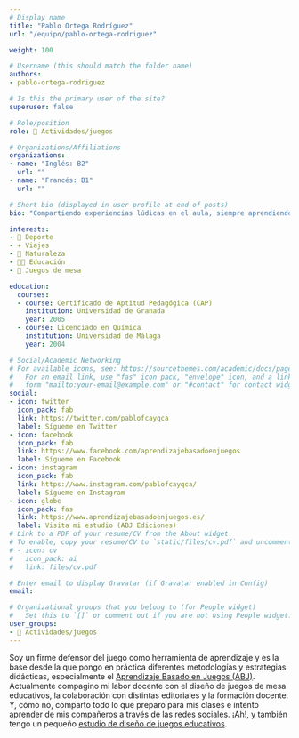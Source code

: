 ```yaml
---
# Display name
title: "Pablo Ortega Rodríguez"
url: "/equipo/pablo-ortega-rodriguez"

weight: 100

# Username (this should match the folder name)
authors:
- pablo-ortega-rodriguez

# Is this the primary user of the site?
superuser: false

# Role/position
role: 🧩 Actividades/juegos

# Organizations/Affiliations
organizations:
- name: "Inglés: B2"
  url: ""
- name: "Francés: B1"
  url: ""  

# Short bio (displayed in user profile at end of posts)
bio: "Compartiendo experiencias lúdicas en el aula, siempre aprendiendo."

interests:
- 🏃 Deporte
- ✈️ Viajes
- 🌳 Naturaleza
- 👨‍🏫 Educación
- 🧩 Juegos de mesa

education:
  courses:
  - course: Certificado de Aptitud Pedagógica (CAP)
    institution: Universidad de Granada
    year: 2005  
  - course: Licenciado en Química
    institution: Universidad de Málaga
    year: 2004  

# Social/Academic Networking
# For available icons, see: https://sourcethemes.com/academic/docs/page-builder/#icons
#   For an email link, use "fas" icon pack, "envelope" icon, and a link in the
#   form "mailto:your-email@example.com" or "#contact" for contact widget.
social:
- icon: twitter
  icon_pack: fab
  link: https://twitter.com/pablofcayqca
  label: Sígueme en Twitter
- icon: facebook
  icon_pack: fab
  link: https://www.facebook.com/aprendizajebasadoenjuegos
  label: Sígueme en Facebook
- icon: instagram
  icon_pack: fab
  link: https://www.instagram.com/pablofcayqca/
  label: Sígueme en Instagram
- icon: globe
  icon_pack: fas
  link: https://www.aprendizajebasadoenjuegos.es/
  label: Visita mi estudio (ABJ Ediciones)
# Link to a PDF of your resume/CV from the About widget.
# To enable, copy your resume/CV to `static/files/cv.pdf` and uncomment the lines below.
# - icon: cv
#   icon_pack: ai
#   link: files/cv.pdf

# Enter email to display Gravatar (if Gravatar enabled in Config)
email:

# Organizational groups that you belong to (for People widget)
#   Set this to `[]` or comment out if you are not using People widget.
user_groups:
- 🧩 Actividades/juegos
---
```


Soy un firme defensor del juego como herramienta de aprendizaje y es la base desde la que pongo en práctica diferentes metodologías y estrategias didácticas, especialmente el [Aprendizaje Basado en Juegos (ABJ)](https://es.wikipedia.org/wiki/Aprendizaje_basado_en_juegos). Actualmente compagino mi labor docente con el diseño de juegos de mesa educativos, la colaboración con distintas editoriales y la formación docente. Y, cómo no, comparto todo lo que preparo para mis clases e intento aprender de mis compañeros a través de las redes sociales. ¡Ah!, y también tengo un pequeño [estudio de diseño de juegos educativos](https://www.aprendizajebasadoenjuegos.es/).
